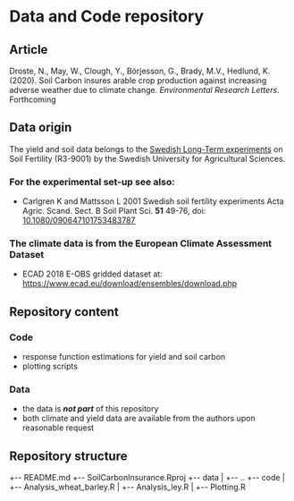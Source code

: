 # Data and Code repository


## Article

Droste, N., May, W., Clough, Y., Börjesson, G., Brady, M.V., Hedlund, K. (2020). Soil Carbon insures arable crop production against increasing adverse weather due to climate change. *Environmental Research Letters*. Forthcoming


## Data origin

The yield and soil data belongs to the [Swedish Long-Term experiments](https://www.slu.se/en/faculties/nj/this-is-the-nj-faculty/collaborative-centres-and-major-research-platforms/long-term-field-experiments-/plant-nutrition-and-soil-fertility/) on Soil Fertility (R3-9001) by the Swedish University for Agricultural Sciences.

### For the experimental set-up see also:

- Carlgren K and Mattsson L 2001 Swedish soil fertility experiments Acta Agric. Scand. Sect. B Soil Plant Sci. **51** 49-76, doi: [10.1080/090647101753483787](https://doi.org/10.1080/090647101753483787)

### The climate data is from the European Climate Assessment Dataset

- ECAD 2018 E-OBS gridded dataset at: https://www.ecad.eu/download/ensembles/download.php


## Repository content

### Code
- response function estimations for yield and soil carbon
- plotting scripts

### Data
- the data is ***not part*** of this repository
- both climate and yield data are available from the authors upon reasonable request


## Repository structure

+-- README.md
+-- SoilCarbonInsurance.Rproj
+-- data
|   +-- ..
+-- code
|   +-- Analysis_wheat_barley.R
|   +-- Analysis_ley.R
|   +-- Plotting.R
